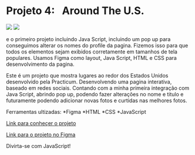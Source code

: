 # Projeto 4:   Around The U.S.

![](https://user-images.githubusercontent.com/118408218/235522893-05e1867f-c2d4-42cb-8a3e-5de4523aff1f.png)
![](https://user-images.githubusercontent.com/118408218/235522943-c976162c-4491-44b2-8ca3-926b7ab6abab.png)


 e o primeiro projeto incluindo Java Script, incluindo um pop up para conseguimos alterar os nomes do profile da pagina. Fizemos isso para que todos os elementos sejam exibidos corretamente em tamanhos de tela populares. Usamos Figma como layout, Java Script, HTML e CSS para desenvolvimento da pagina.

Este é um projeto que mostra lugares ao redor dos Estados Unidos desenvolvido pela Practicum. Desenvolvendo uma pagina interativa, baseado em redes sociais. Contando com a minha primeira integração com Java Script, abrindo pop up, podendo fazer alterações no nome e titulo e futuramente podendo adicionar novas fotos e curtidas nas melhores fotos.

Ferramentas ultizadas:
*Figma
*HTML
*CSS
*JavaScript

[Link para conheçer o projeto](https://camilamedici.github.io/web_project_4_ptbr/)

[Link para o projeto no Figma](https://www.figma.com/file/XfB6BSINvliub43JgKza1e/WEB.-Sprint-4.-Around-The-U.S.-desktop-%2B-mobile-pt)

Divirta-se com JavaScript!
